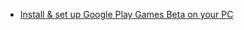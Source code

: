 - [Install & set up Google Play Games Beta on your PC](https://support.google.com/googleplay/answer/11358888)
